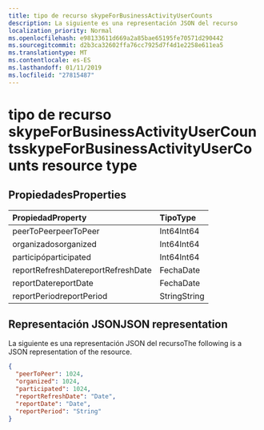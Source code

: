```yaml
---
title: tipo de recurso skypeForBusinessActivityUserCounts
description: La siguiente es una representación JSON del recurso
localization_priority: Normal
ms.openlocfilehash: e98133611d669a2a85bae65195fe70571d290442
ms.sourcegitcommit: d2b3ca32602ffa76cc7925d7f4d1e2258e611ea5
ms.translationtype: MT
ms.contentlocale: es-ES
ms.lasthandoff: 01/11/2019
ms.locfileid: "27815487"
---
```

# <a name="skypeforbusinessactivityusercounts-resource-type"></a><span data-ttu-id="679f0-103">tipo de recurso skypeForBusinessActivityUserCounts</span><span class="sxs-lookup"><span data-stu-id="679f0-103">skypeForBusinessActivityUserCounts resource type</span></span>

## <a name="properties"></a><span data-ttu-id="679f0-104">Propiedades</span><span class="sxs-lookup"><span data-stu-id="679f0-104">Properties</span></span>

| <span data-ttu-id="679f0-105">Propiedad</span><span class="sxs-lookup"><span data-stu-id="679f0-105">Property</span></span>          | <span data-ttu-id="679f0-106">Tipo</span><span class="sxs-lookup"><span data-stu-id="679f0-106">Type</span></span>   |
| :---------------- | :----- |
| <span data-ttu-id="679f0-107">peerToPeer</span><span class="sxs-lookup"><span data-stu-id="679f0-107">peerToPeer</span></span>        | <span data-ttu-id="679f0-108">Int64</span><span class="sxs-lookup"><span data-stu-id="679f0-108">Int64</span></span>  |
| <span data-ttu-id="679f0-109">organizados</span><span class="sxs-lookup"><span data-stu-id="679f0-109">organized</span></span>         | <span data-ttu-id="679f0-110">Int64</span><span class="sxs-lookup"><span data-stu-id="679f0-110">Int64</span></span>  |
| <span data-ttu-id="679f0-111">participó</span><span class="sxs-lookup"><span data-stu-id="679f0-111">participated</span></span>      | <span data-ttu-id="679f0-112">Int64</span><span class="sxs-lookup"><span data-stu-id="679f0-112">Int64</span></span>  |
| <span data-ttu-id="679f0-113">reportRefreshDate</span><span class="sxs-lookup"><span data-stu-id="679f0-113">reportRefreshDate</span></span> | <span data-ttu-id="679f0-114">Fecha</span><span class="sxs-lookup"><span data-stu-id="679f0-114">Date</span></span>   |
| <span data-ttu-id="679f0-115">reportDate</span><span class="sxs-lookup"><span data-stu-id="679f0-115">reportDate</span></span>        | <span data-ttu-id="679f0-116">Fecha</span><span class="sxs-lookup"><span data-stu-id="679f0-116">Date</span></span>   |
| <span data-ttu-id="679f0-117">reportPeriod</span><span class="sxs-lookup"><span data-stu-id="679f0-117">reportPeriod</span></span>      | <span data-ttu-id="679f0-118">String</span><span class="sxs-lookup"><span data-stu-id="679f0-118">String</span></span> |

## <a name="json-representation"></a><span data-ttu-id="679f0-119">Representación JSON</span><span class="sxs-lookup"><span data-stu-id="679f0-119">JSON representation</span></span>

<span data-ttu-id="679f0-120">La siguiente es una representación JSON del recurso</span><span class="sxs-lookup"><span data-stu-id="679f0-120">The following is a JSON representation of the resource.</span></span>

<!-- {
  "blockType": "resource",
  "@odata.type": "microsoft.graph.skypeForBusinessActivityUserCounts"
} -->

```json
{
  "peerToPeer": 1024, 
  "organized": 1024, 
  "participated": 1024, 
  "reportRefreshDate": "Date", 
  "reportDate": "Date", 
  "reportPeriod": "String"
}
```
